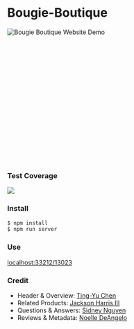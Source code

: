 # Bougie-Boutique

[<img align="left" alt="Bougie Boutique Website Demo" src="https://github.com/fecgroup1/Bougie-Boutique/blob/d35a4507a7b0288db12bed05caac2d94f92a5e1c/client/dist/assets/Bougie%20Boutique%20Site%20Demo.gif"/>](https://vimeo.com/551704281)

<br><br><br><br><br><br><br><br><br><br><br><br><br><br><br><br><br><br>

### Test Coverage

<img src="https://github.com/fecgroup1/Bougie-Boutique/blob/82550526e83d640658de08367ddbdd083d76d0b3/client/dist/assets/test-coverage.png" />

### Install

```bash
$ npm install
$ npm run server
```


### Use

[localhost:33212/13023](http://localhost:33212/13023)


### Credit

- Header & Overview: [Ting-Yu Chen](https://github.com/7ingyu)
- Related Products: [Jackson Harris III](https://github.com/jackson-harris-iii)
- Questions & Answers: [Sidney Nguyen](https://github.com/simsidney)
- Reviews & Metadata: [Noelle DeAngelo](https://github.com/NoelleDeAngelo)

